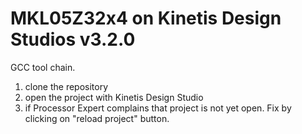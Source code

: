 # MKL05Z32x4 on Kinetis Design Studios v3.2.0

GCC tool chain.

1. clone the repository
1. open the project with Kinetis Design Studio
1. if Processor Expert complains that project is not
 yet open. Fix by clicking on "reload project" button.




